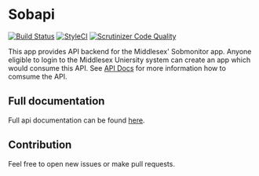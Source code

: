 # Sobapi

[![Build Status](https://travis-ci.org/MDX-CS/Sobapi.svg?branch=master)](https://travis-ci.org/MDX-CS/Sobapi)
[![StyleCI](https://styleci.io/repos/71598384/shield?branch=master)](https://styleci.io/repos/71598384)
[![Scrutinizer Code Quality](https://scrutinizer-ci.com/g/MDX-CS/Sobapi/badges/quality-score.png?b=master)](https://scrutinizer-ci.com/g/MDX-CS/Sobapi/?branch=master)

This app provides API backend for the Middlesex' Sobmonitor app. Anyone eligible to login to the Middlesex Uniersity system can create an app which would consume this API. See [API Docs](#api-docs) for more information how to comsume the API.

## Full documentation

Full api documentation can be found [here](#api-docs).

## Contribution

Feel free to open new issues or make pull requests.

